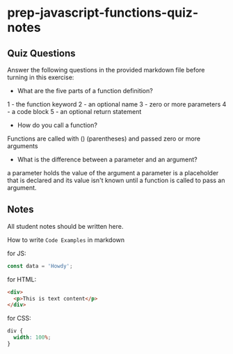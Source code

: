 # prep-javascript-functions-quiz-notes

## Quiz Questions

Answer the following questions in the provided markdown file before turning in this exercise:

- What are the five parts of a function definition?

1 - the function keyword
2 - an optional name
3 - zero or more parameters
4 - a code block
5 - an optional return statement

- How do you call a function?

Functions are called with () (parentheses) and passed zero or more arguments

- What is the difference between a parameter and an argument?

a parameter holds the value of the argument
a parameter is a placeholder that is declared and its value isn't known until a function is called to pass an argument.

## Notes

All student notes should be written here.

How to write `Code Examples` in markdown

for JS:

```javascript
const data = 'Howdy';
```

for HTML:

```html
<div>
  <p>This is text content</p>
</div>
```

for CSS:

```css
div {
  width: 100%;
}
```
